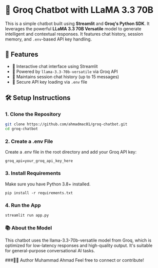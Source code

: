 # 🧠 Groq Chatbot with LLaMA 3.3 70B

This is a simple chatbot built using **Streamlit** and **Groq's Python SDK**. It leverages the powerful **LLaMA 3.3 70B Versatile** model to generate intelligent and contextual responses. It features chat history, session memory, and `.env`-based API key handling.

## 🚀 Features

- 💬 Interactive chat interface using Streamlit
- 🤖 Powered by `llama-3.3-70b-versatile` via Groq API
- 🧠 Maintains session chat history (up to 15 messages)
- 🔐 Secure API key loading via `.env` file

## 🛠️ Setup Instructions

### 1. Clone the Repository

```bash
git clone https://github.com/ahmadmac01/groq-chatbot.git
cd groq-chatbot
```
### 2. Create a .env File
Create a .env file in the root directory and add your Groq API key:
```
groq_api=your_groq_api_key_here
```
### 3. Install Requirements
Make sure you have Python 3.8+ installed.
```
pip install -r requirements.txt
```
### 4. Run the App
```
streamlit run app.py
```
### 📚 About the Model
This chatbot uses the llama-3.3-70b-versatile model from Groq, which is optimized for low-latency responses and high-quality output. It's suitable for general-purpose conversational AI tasks.

###🧑‍💻 Author
Muhammad Ahmad
Feel free to connect or contribute!
